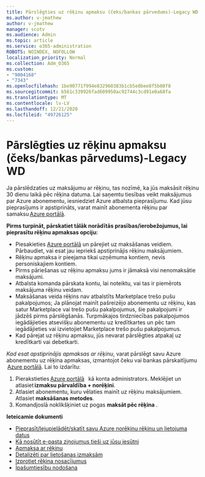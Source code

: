 ```yaml
---
title: Pārslēgties uz rēķinu apmaksu (čeks/bankas pārvedums)-Legacy WD
ms.author: v-jmathew
author: v-jmathew
manager: scotv
ms.audience: Admin
ms.topic: article
ms.service: o365-administration
ROBOTS: NOINDEX, NOFOLLOW
localization_priority: Normal
ms.collection: Adm_O365
ms.custom:
- "9004168"
- "7343"
ms.openlocfilehash: 1be90771f994e832960383b1cb5e0bee8f5b08f8
ms.sourcegitcommit: b561c339926fad609950ac92744c3cd91e0a68fa
ms.translationtype: MT
ms.contentlocale: lv-LV
ms.lasthandoff: 12/21/2020
ms.locfileid: "49726125"
---
```

# <a name="switch-to-invoice-pay-chequewire-transfer---legacy-wd"></a>Pārslēgties uz rēķinu apmaksu (čeks/bankas pārvedums)-Legacy WD

Ja pārslēdzaties uz maksājumu ar rēķinu, tas nozīmē, ka jūs maksāsit rēķinu 30 dienu laikā pēc rēķina datuma. Lai saņemtu tiesības veikt maksājumus par Azure abonementu, iesniedziet Azure atbalsta pieprasījumu. Kad jūsu pieprasījums ir apstiprināts, varat mainīt abonementa rēķinu par samaksu [Azure portālā](https://portal.azure.com/).

**Pirms turpināt, pārskatiet tālāk norādītās prasības/ierobežojumus, lai pieprasītu rēķinu apmaksas opciju:**

- Piesakieties [Azure portālā](https://portal.azure.com/) un pārejiet uz maksāšanas veidiem. Pārbaudiet, vai esat jau iepriekš apstiprinājis rēķinu maksājumiem.
- Rēķinu apmaksa ir pieejama tikai uzņēmuma kontiem, nevis personiskajiem kontiem.
- Pirms pāriešanas uz rēķinu apmaksu jums ir jāmaksā visi nenomaksātie maksājumi.
- Atbalsta komanda pārskata kontu, lai noteiktu, vai tas ir piemērots maksājuma rēķinu veidam.
- Maksāšanas veida rēķins nav atbalstīts Marketplace trešo pušu pakalpojumos; Ja plānojat mainīt pašreizējo abonementu uz rēķinu, kas satur Marketplace vai trešo pušu pakalpojumus, šie pakalpojumi ir jādzēš pirms pārslēgšanās. Turpmākajos tirdzniecības pakalpojumos iegādājieties atsevišķu abonementu uz kredītkartes un pēc tam iegādājieties vai izvietojiet Marketplace trešo pušu pakalpojumus.
- Kad pārejat uz rēķinu apmaksu, jūs nevarat pārslēgties atpakaļ uz kredītkarti vai debetkarti.

*Kad esat apstiprinājis apmaksas ar rēķinu*, varat pārslēgt savu Azure abonementu uz rēķina apmaksas, izmantojot čeku vai bankas pārskaitījumu  [Azure portālā](https://portal.azure.com/).
Lai to izdarītu:

1. Pierakstieties [Azure portālā](https://portal.azure.com/)   kā konta administrators. Meklējiet un atlasiet **izmaksu pārvaldība + norēķini**.
2. Atlasiet abonementu, kuru vēlaties mainīt uz rēķinu maksājumiem. Atlasiet **maksāšanas metodes**.
3. Komandjoslā noklikšķiniet uz pogas **maksāt pēc rēķina** .

**Ieteicamie dokumenti**

- [Pieprasīt/lejupielādēt/skatīt savu Azure norēķinu rēķinu un lietojuma datus](https://docs.microsoft.com/azure/billing/billing-download-azure-invoice-daily-usage-date)
- [Kā nosūtīt e-pasta ziņojumus tieši uz jūsu iesūtni](https://docs.microsoft.com/azure/billing/billing-download-azure-invoice-daily-usage-date)
- [Apmaksa ar rēķinu](https://docs.microsoft.com/azure/billing/billing-how-to-pay-by-invoice)
- [Detalizēti par lietošanas izmaksām](https://docs.microsoft.com/azure/billing/billing-understand-your-bill)
- [Izprotiet rēķina nosacījumus](https://docs.microsoft.com/azure/billing/billing-understand-your-invoice)
- [Īpašumtiesību nodošana](https://docs.microsoft.com/azure/billing/billing-subscription-transfer)
